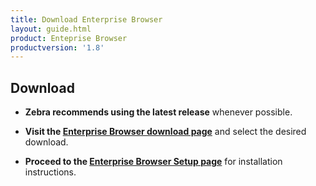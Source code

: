 ```yaml
---
title: Download Enterprise Browser
layout: guide.html
product: Enteprise Browser
productversion: '1.8'
---
```


## Download
* **Zebra recommends using the latest release** whenever possible. 

* **Visit the [Enterprise Browser download page](https://www.zebra.com/us/en/support-downloads/software/developer-tools/enterprise-browser.html)** and select the desired download. 

* **Proceed to the [Enterprise Browser Setup page](/enterprise-browser/1-8/guide/setup)** for installation instructions. 

